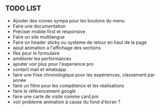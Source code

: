 ## TODO LIST


- Ajouter des icones sympa pour les boutons du menu
- Faire une documentation
- Préciser mobile first et responsive
- Faire un site multilangue
- Faire un header sticky ou systeme de retour en haut de la page
- ajout animation a l'affichage des sections
- flex pour le formulaire
- améliorer les performances
- ajouter voir plus pour l'experience pro
- contact mail et whatsapp
- faire une frise chronologique pour les expériences, classement par année
- faire un filtre pour les compétence et les réalisations
- faire le référencement google
- faire une carte de visite comme card.pm
- voir probleme animation à cause du fond d'écran ?

